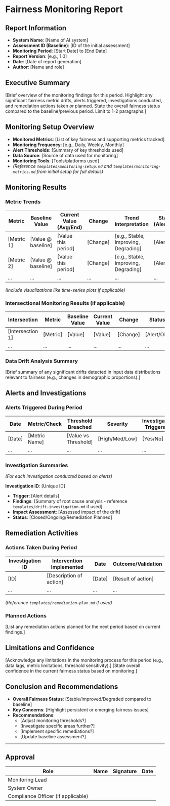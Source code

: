 # Fairness Monitoring Report

## Report Information

- **System Name**: [Name of AI system]
- **Assessment ID (Baseline)**: [ID of the initial assessment]
- **Monitoring Period**: [Start Date] to [End Date]
- **Report Version**: [e.g., 1.0]
- **Date**: [Date of report generation]
- **Author**: [Name and role]

## Executive Summary

[Brief overview of the monitoring findings for this period. Highlight any significant fairness metric drifts, alerts triggered, investigations conducted, and remediation actions taken or planned. State the overall fairness status compared to the baseline/previous period. Limit to 1-2 paragraphs.]

## Monitoring Setup Overview

* **Monitored Metrics**: [List of key fairness and supporting metrics tracked]
* **Monitoring Frequency**: [e.g., Daily, Weekly, Monthly]
* **Alert Thresholds**: [Summary of key thresholds used]
* **Data Source**: [Source of data used for monitoring]
* **Monitoring Tools**: [Tools/platforms used]
* *(Reference `templates/monitoring-setup.md` and `templates/monitoring-metrics.md` from initial setup for full
  details)*

## Monitoring Results

### Metric Trends

| Metric     | Baseline Value     | Current Value (Avg/End) | Change   | Trend Interpretation                 | Status (Alert/OK) |
|------------|--------------------|-------------------------|----------|--------------------------------------|-------------------|
| [Metric 1] | [Value @ baseline] | [Value this period]     | [Change] | [e.g., Stable, Improving, Degrading] | [Alert/OK]        |
| [Metric 2] | [Value @ baseline] | [Value this period]     | [Change] | [e.g., Stable, Improving, Degrading] | [Alert/OK]        |
| ...        | ...                | ...                     | ...      | ...                                  | ...               |

*(Include visualizations like time-series plots if applicable)*

### Intersectional Monitoring Results (if applicable)

| Intersection     | Metric   | Baseline Value | Current Value | Change   | Status     |
|------------------|----------|----------------|---------------|----------|------------|
| [Intersection 1] | [Metric] | [Value]        | [Value]       | [Change] | [Alert/OK] |
| ...              | ...      | ...            | ...           | ...      | ...        |

### Data Drift Analysis Summary

[Brief summary of any significant drifts detected in input data distributions relevant to fairness (e.g., changes in demographic proportions).]

## Alerts and Investigations

### Alerts Triggered During Period

| Date   | Metric/Check  | Threshold Breached   | Severity       | Investigation Triggered? |
|--------|---------------|----------------------|----------------|--------------------------|
| [Date] | [Metric Name] | [Value vs Threshold] | [High/Med/Low] | [Yes/No]                 |
| ...    | ...           | ...                  | ...            | ...                      |

### Investigation Summaries

*(For each investigation conducted based on alerts)*

**Investigation ID**: [Unique ID]

* **Trigger**: [Alert details]
* **Findings**: [Summary of root cause analysis - reference `templates/drift-investigation.md` if used]
* **Impact Assessment**: [Assessed impact of the drift]
* **Status**: [Closed/Ongoing/Remediation Planned]

## Remediation Activities

### Actions Taken During Period

| Investigation ID | Intervention Implemented | Date   | Outcome/Validation |
|------------------|--------------------------|--------|--------------------|
| [ID]             | [Description of action]  | [Date] | [Result of action] |
| ...              | ...                      | ...    | ...                |

*(Reference `templates/remediation-plan.md` if used)*

### Planned Actions

[List any remediation actions planned for the next period based on current findings.]

## Limitations and Confidence

[Acknowledge any limitations in the monitoring process for this period (e.g., data lags, metric limitations, threshold sensitivity).]
[State overall confidence in the current fairness status based on monitoring.]

## Conclusion and Recommendations

* **Overall Fairness Status**: [Stable/Improved/Degraded compared to baseline]
* **Key Concerns**: [Highlight persistent or emerging fairness issues]
* **Recommendations**:
    * [Adjust monitoring thresholds?]
    * [Investigate specific areas further?]
    * [Implement specific remediations?]
    * [Update baseline assessment?]

---

## Approval

| Role                               | Name | Signature | Date |
|------------------------------------|------|-----------|------|
| Monitoring Lead                    |      |           |      |
| System Owner                       |      |           |      |
| Compliance Officer (if applicable) |      |           |      |